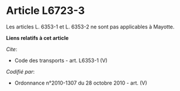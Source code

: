 # Article L6723-3

Les articles L. 6353-1 et L. 6353-2 ne sont pas applicables à Mayotte.

**Liens relatifs à cet article**

_Cite_:

  - Code des transports - art. L6353-1 (V)

_Codifié par_:

  - Ordonnance n°2010-1307 du 28 octobre 2010 - art. (V)
